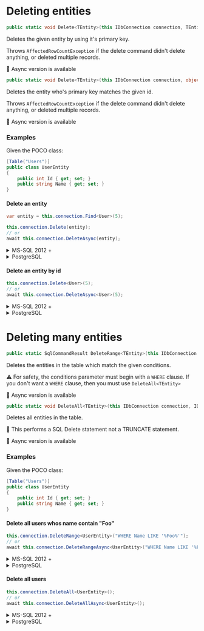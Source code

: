 # Deleting entities

```csharp
public static void Delete<TEntity>(this IDbConnection connection, TEntity entity, IDbTransaction transaction = null, IDialect dialect = null, int? commandTimeout = null)
```

Deletes the given entity by using it's primary key.

Throws `AffectedRowCountException` if the delete command didn't delete anything, or deleted multiple records.

:memo: Async version is available

```csharp
public static void Delete<TEntity>(this IDbConnection connection, object id, IDbTransaction transaction = null, IDialect dialect = null, int? commandTimeout = null)
```

Deletes the entity who's primary key matches the given id.

Throws `AffectedRowCountException` if the delete command didn't delete anything, or deleted multiple records.

:memo: Async version is available

### Examples
Given the POCO class:
```csharp
[Table("Users")]
public class UserEntity
{
    public int Id { get; set; }
    public string Name { get; set; }
}
```

#### Delete an entity
```csharp
var entity = this.connection.Find<User>(5);

this.connection.Delete(entity);
// or
await this.connection.DeleteAsync(entity);
```

<details>
<summary>MS-SQL 2012 +</summary>
```SQL
DELETE FROM [Users]
WHERE [Id] = @Id
```
</details>
<details>
<summary>PostgreSQL</summary>
```SQL
DELETE FROM Users
WHERE Id = @Id
```
</details>

#### Delete an entity by id
```csharp
this.connection.Delete<User>(5);
// or
await this.connection.DeleteAsync<User>(5);
```

<details>
<summary>MS-SQL 2012 +</summary>
```SQL
DELETE FROM [Users]
WHERE [Id] = @Id
```
</details>
<details>
<summary>PostgreSQL</summary>
```SQL
DELETE FROM Users
WHERE Id = @Id
```
</details>

<a id="DeleteRange"></a>
# Deleting many entities

```csharp
public static SqlCommandResult DeleteRange<TEntity>(this IDbConnection connection, string conditions, object parameters = null, IDbTransaction transaction = null, IDialect dialect = null, int? commandTimeout = null)
```

Deletes the entities in the table which match the given conditions.

:warning: For safety, the conditions parameter must begin with a `WHERE` clause. If you don't want a `WHERE` clause, then you must use `DeleteAll<TEntity>`

:memo: Async version is available

```csharp
public static void DeleteAll<TEntity>(this IDbConnection connection, IDbTransaction transaction = null, IDialect dialect = null, int? commandTimeout = null)
```

Deletes all entities in the table.

:memo: This performs a SQL Delete statement not a TRUNCATE statement.

:memo: Async version is available

### Examples
Given the POCO class:
```csharp
[Table("Users")]
public class UserEntity
{
    public int Id { get; set; }
    public string Name { get; set; }
}
```

#### Delete all users whos name contain "Foo"

```csharp
this.connection.DeleteRange<UserEntity>("WHERE Name LIKE '%Foo%'");
// or
await this.connection.DeleteRangeAsync<UserEntity>("WHERE Name LIKE '%Foo%'");
```

<details>
<summary>MS-SQL 2012 +</summary>
```SQL
DELETE FROM [Users]
WHERE Name LIKE '%Foo%'
```
</details>
<details>
<summary>PostgreSQL</summary>
```SQL
DELETE FROM Users
WHERE Name LIKE '%Foo%'
```
</details>


#### Delete all users

```csharp
this.connection.DeleteAll<UserEntity>();
// or
await this.connection.DeleteAllAsync<UserEntity>();
```

<details>
<summary>MS-SQL 2012 +</summary>
```SQL
DELETE FROM [Users]
```
</details>
<details>
<summary>PostgreSQL</summary>
```SQL
DELETE FROM Users
```
</details>